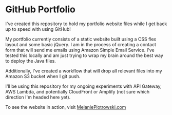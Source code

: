 # GitHub Portfolio

I've created this repository to hold my portfolio website files while I get back up to speed with using GitHub!

My portfolio currently consists of a static website built using a CSS flex layout and some basic jQuery. I am in the process of creating a contact form that will send me emails using Amazon Simple Email Service. I've tested this locally and am just trying to wrap my brain around the best way to deploy the Java files.

Additionally, I've created a workflow that will drop all relevant files into my Amazon S3 bucket when I git push.

I'll be using this repository for my ongoing experiments with API Gateway, AWS Lambda, and potentially CloudFront or Amplify (not sure which direction I'm headed here yet).

To see the website in action, visit <a href="http://melaniepiotrowski.com">MelaniePiotrowski.com</a>
